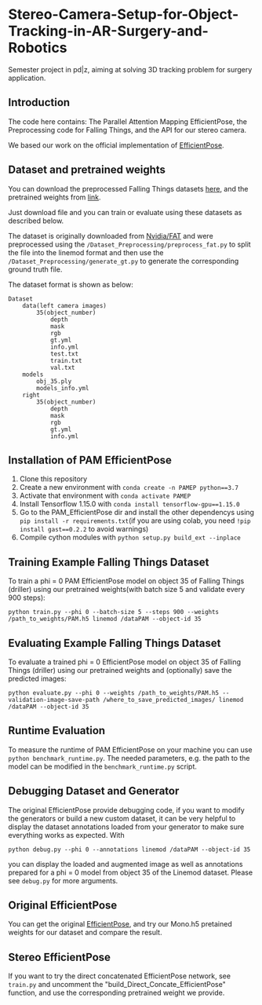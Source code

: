 # Stereo-Camera-Setup-for-Object-Tracking-in-AR-Surgery-and-Robotics
Semester project in pd|z, aiming at solving 3D tracking problem for surgery application.

## Introduction
The code here contains: The Parallel Attention Mapping EfficientPose, the Preprocessing code for Falling Things, and the API for our stereo camera.

We based our work on the official implementation of [EfficientPose](https://arxiv.org/abs/2011.04307). 

## Dataset and pretrained weights

You can download the preprocessed Falling Things datasets [here](https://drive.google.com/drive/folders/1fI4XbMSCpWm_UspnZXBglgQQKTHg6_Xv?usp=sharing), and the pretrained weights from [link](https://drive.google.com/drive/folders/1IidOwTSMuyXEQdbhy-s0DVhcKC6BC1Ij?usp=sharing).

Just download file and you can train or evaluate using these datasets as described below.

The dataset is originally downloaded from [Nvidia/FAT](https://research.nvidia.com/publication/2018-06_falling-things-synthetic-dataset-3d-object-detection-and-pose-estimation) and were preprocessed using the ```/Dataset_Preprocessing/preprocess_fat.py``` to split the file into the linemod format and then use the ```/Dataset_Preprocessing/generate_gt.py``` to generate the corresponding ground truth file.

The dataset format is shown as below:
```
Dataset
    data(left camera images)
        35(object_number)
            depth
            mask
            rgb
            gt.yml
            info.yml
            test.txt
            train.txt
            val.txt
    models
        obj_35.ply
        models_info.yml
    right
        35(object_number)
            depth
            mask
            rgb
            gt.yml
            info.yml
```

## Installation of PAM EfficientPose

1) Clone this repository
2) Create a new environment with ```conda create -n PAMEP python==3.7```
3) Activate that environment with ```conda activate PAMEP```
4) Install Tensorflow 1.15.0 with ```conda install tensorflow-gpu==1.15.0```
5) Go to the PAM_EfficientPose dir and install the other dependencys using ```pip install -r requirements.txt```(if you are using colab, you need ```!pip install gast==0.2.2``` to avoid warnings)
6) Compile cython modules with ```python setup.py build_ext --inplace```

## Training Example Falling Things Dataset
To train a phi = 0 PAM EfficientPose model on object 35 of Falling Things (driller) using our pretrained weights(with batch size 5 and validate every 900 steps):
```
python train.py --phi 0 --batch-size 5 --steps 900 --weights /path_to_weights/PAM.h5 linemod /dataPAM --object-id 35
```

## Evaluating Example Falling Things Dataset
To evaluate a trained phi = 0 EfficientPose model on object 35 of Falling Things (driller) using our pretrained weights and (optionally) save the predicted images:
```
python evaluate.py --phi 0 --weights /path_to_weights/PAM.h5 --validation-image-save-path /where_to_save_predicted_images/ linemod /dataPAM --object-id 35
```

## Runtime Evaluation

To measure the runtime of PAM EfficientPose on your machine you can use ```python benchmark_runtime.py```.
The needed parameters, e.g. the path to the model can be modified in the ```benchmark_runtime.py``` script.

## Debugging Dataset and Generator

The original EfficientPose provide debugging code, if you want to modify the generators or build a new custom dataset, it can be very helpful to display the dataset annotations loaded from your generator to make sure everything works as expected.
With 
```
python debug.py --phi 0 --annotations linemod /dataPAM --object-id 35
```
 you can display the loaded and augmented image as well as annotations prepared for a phi = 0 model from object 35 of the Linemod dataset.
Please see ```debug.py``` for more arguments.

## Original EfficientPose
You can get the original [EfficientPose](https://arxiv.org/abs/2011.04307), and try our Mono.h5 pretained weights for our dataset and compare the result.

## Stereo EfficientPose
If you want to try the direct concatenated EfficientPose network, see ```train.py``` and uncomment the "build_Direct_Concate_EfficientPose" function, and use the corresponding pretrained weight we provide.
